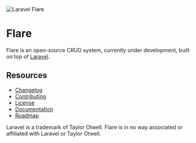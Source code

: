 ![Laravel Flare](https://raw.githubusercontent.com/laravelflare/flare/master/docs/logo.png)

# Flare
Flare is an open-source CRUD system, currently under development, built on top of [Laravel](https://github.com/laravel/laravel).



## Resources

- [Changelog](CHANGELOG.md)
- [Contributing](CONTRIBUTING.md)
- [License](LICENSE.md)
- [Documentation](docs/DOCUMENTATION.md)
- [Roadmap](ROADMAP.md)




Laravel is a trademark of Taylor Otwell.
Flare is in no way associated or affiliated with Laravel or Taylor Otwell.